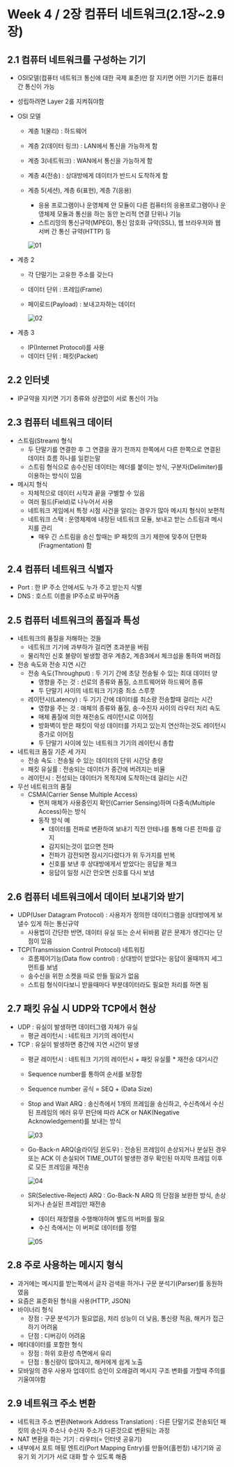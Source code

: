 # Week 4 / 2장 컴퓨터 네트워크(2.1장~2.9장)

## 2.1 컴퓨터 네트워크를 구성하는 기기
- OSI모델(컴퓨터 네트워크 통신에 대한 국제 표준)만 잘 지키면 어떤 기기든 컴퓨터 간 통신이 가능
- 성립하려면 Layer 2를 지켜줘야함

- OSI 모델
  - 계층 1(물리) : 하드웨어
  - 계층 2(데이터 링크) : LAN에서 통신을 가능하게 함
  - 계층 3(네트워크) : WAN에서 통신을 가능하게 함
  - 계층 4(전송) : 상대방에게 데이터가 반드시 도착하게 함
  - 계층 5(세션), 계층 6(표현), 계층 7(응용)
    - 응용 프로그램이나 운영체제 안 모듈이 다른 컴퓨터의 응용프로그램이나 운영체제 모듈과 통신을 하는 동안 논리적 연결 단위나 기능
    - 스트리밍의 통신규약(MPEG), 통신 암호화 규약(SSL), 웹 브라우저와 웹 서버 간 통신 규약(HTTP) 등

    ![01](https://github.com/Han-Ho-Study/ServerStudy/blob/main/한수/server/Image/week4_image1.png)
  
- 계층 2
  - 각 단말기는 고유한 주소를 갖는다
  - 데이터 단위 : 프레임(Frame)
  - 페이로드(Payload) : 보내고자하는 데이터
    
    ![02](https://github.com/Han-Ho-Study/ServerStudy/blob/main/한수/server/Image/week4_image2.jpg)

- 계층 3
  - IP(Internet Protocol)를 사용
  - 데이터 단위 : 패킷(Packet)

## 2.2 인터넷
- IP규약을 지키면 기기 종류와 상관없이 서로 통신이 가능

## 2.3 컴퓨터 네트워크 데이터
- 스트림(Stream) 형식
  - 두 단말기를 연결한 후 그 연결을 끊기 전까지 한쪽에서 다른 한쪽으로 연결된 데이터 흐름 하나를 일컫는말
  - 스트림 형식으로 송수신된 데이터는 헤더를 붙이는 방식, 구분자(Delimiter)를 이용하는 방식이 있음
- 메시지 형식
  - 자체적으로 데이터 시작과 끝을 구별할 수 있음
  - 여러 필드(Field)로 나누어서 사용
  - 네트워크 게임에서 특정 시점 사건을 알리는 경우가 많아 메시지 형식이 보편적
  - 네트워크 스택 : 운영체제에 내장된 네트워크 모듈, 보내고 받는 스트림과 메시지를 관리
    - 매우 긴 스트림을 송신 할때는 IP 패킷의 크기 제한에 맞추어 단편화(Fragmentation) 함

## 2.4 컴퓨터 네트워크 식별자
- Port : 한 IP 주소 안에서도 누가 주고 받는지 식별
- DNS : 호스트 이름을 IP주소로 바꾸어줌

## 2.5 컴퓨터 네트워크의 품질과 특성
- 네트워크의 품질을 저해하는 것들
  - 네트워크 기기에 과부하가 걸리면 초과분을 버림
  - 물리적인 신호 불량이 발생할 경우 계층2, 계층3에서 체크섬을 통하여 버려짐
- 전송 속도와 전송 지연 시간
  - 전송 속도(Throughput) : 두 기기 간에 초당 전송될 수 있는 최대 데이터 양
    - 영향을 주는 것 : 선로의 종류와 품질, 소프트웨어와 하드웨어 종류
    - 두 단말기 사이의 네트워크 기기중 최소 스루풋
  - 레이턴시(Latency) : 두 기기 간에 데이터를 최소량 전송할때 걸리는 시간
    - 영향을 주는 것 : 매체의 종류와 품질, 송-수진자 사이의 라우터 처리 속도
    - 매체 품질에 의한 재전송도 레이턴시로 이어짐
    - 방화벽이 받은 패킷이 악성 데이터를 가지고 있는지 연산하는것도 레이턴시 증가로 이어짐
    - 두 단말기 사이에 있는 네트워크 기기의 레이턴시 총합
- 네트워크 품질 기준 세 가지
  - 전송 속도 : 전송될 수 있는 데이터의 단위 시간당 총량
  - 패킷 유실률 : 전송되는 데이터가 중간에 버려지는 비율
  - 레이턴시 : 전성되는 데이터가 목적지에 도착하는데 걸리는 시간
- 무선 네트워크의 품질
  - CSMA(Carrier Sense Multiple Access)
    - 먼저 매체가 사용중인지 확인(Carrier Sensing)하며 다중속(Multiple Access)하는 방식
    - 동작 방식 예
      - 데이터를 전파로 변환하여 보내기 직전 안테나를 통해 다른 전파를 감지
      - 감지되는것이 없으면 전파
      - 전파가 감전되면 잠시기다렸다가 위 두가지를 반복
      - 신호를 보낸 후 상대방에게서 받았다는 응답을 체크
      - 응답이 일정 시간 안오면 신호를 다시 보냄
   
## 2.6 컴퓨터 네트워크에서 데이터 보내기와 받기
- UDP(User Datagram Protocol) : 사용자가 정의한 데이터그램을 상대방에게 보낼수 있게 하는 통신규약
  - 사용법이 간단한 반면, 데이터 유실 또는 순서 뒤바뀜 같은 문제가 생긴다는 단점이 있음
- TCP(Transmission Control Protocol) 네트워킹
  - 흐름제어기능(Data flow control) : 상대방이 받았다는 응답이 올때까지 세그먼트를 보냄
  - 송수신을 위한 소켓을 따로 만들 필요가 없음
  - 스트림 형식이다보니 받을때마다 부분데이터라도 필요한 처리를 하면 됨

## 2.7 패킷 유실 시 UDP와 TCP에서 현상
- UDP : 유실이 발생하면 데이터그램 자체가 유실
  - 평균 레이턴시 : 네트워크 기기의 레이턴시
- TCP : 유실이 발생하면 중간에 지연 시간이 발생
  - 평균 레이턴시 : 네트워크 기기의 레이턴시 + 패킷 유실률 * 재전송 대기시간
  - Sequence number를 통하여 순서를 보장함
  - Sequence number 공식 = SEQ + (Data Size)

  - Stop and Wait ARQ : 송신측에서 1개의 프레임을 송신하고, 수신측에서 수신된 프레임의 에러 유무 판단에 따라 ACK or NAK(Negative Acknowledgement)를 보내는 방식
    
    ![03](https://github.com/Han-Ho-Study/ServerStudy/blob/main/한수/server/Image/week4_image3.png)
    
  - Go-Back-n ARQ(슬라이딩 윈도우) : 전송된 프레임이 손상되거나 분실된 경우 또는 ACK 이 손실되어 TIME_OUT이 발생한 경우 확인된 마지막 프레임 이후로 모든 프레임을 재전송
    
    ![04](https://github.com/Han-Ho-Study/ServerStudy/blob/main/한수/server/Image/week4_image4.png)
    
  - SR(Selective-Reject) ARQ : Go-Back-N ARQ 의 단점을 보완한 방식, 손상되거나 손실된 프레임만 재전송
    - 데이터 재정렬을 수행해야하며 별도의 버퍼를 필요
    - 수신 측에서는 이 버퍼로 데이터를 정렬
      
    ![05](https://github.com/Han-Ho-Study/ServerStudy/blob/main/한수/server/Image/week4_image5.png)

## 2.8 주로 사용하는 메시지 형식
- 과거에는 메시지를 받는쪽에서 글자 검색을 하거나 구문 분석기(Parser)를 동원하였음
- 요즘은 표준화된 형식을 사용(HTTP, JSON)
- 바이너리 형식
  - 장점 : 구문 분석기가 필요없음, 처리 성능이 더 낮음, 통신량 적음, 해커가 접근하기 어려움
  - 단점 : 디버깅이 어려움
- 메타데이터를 포함한 형식
  - 장점 : 하위 호환성 측면에서 유리
  - 단점 : 통신량이 많아지고, 해커에게 쉽게 노출
- 모바일의 경우 사용자 업데이트 승인이 오래걸려 메시지 구조 변화를 가할때 주의를 기울여야함

## 2.9 네트워크 주소 변환
- 네트워크 주소 변환(Network Address Translation) : 다른 단말기로 전송되던 패킷의 송신자 주소나 수신자 주소가 다른것으로 변환되는 과정
- NAT 변환을 하는 기기 : 라우터(= 인터넷 공유기)
- 내부에서 포트 매핑 엔트리(Port Mapping Entry)를 만들어(홀펀칭) 내기기와 공유기 외 기기가 서로 대화 할 수 있도록 해줌
